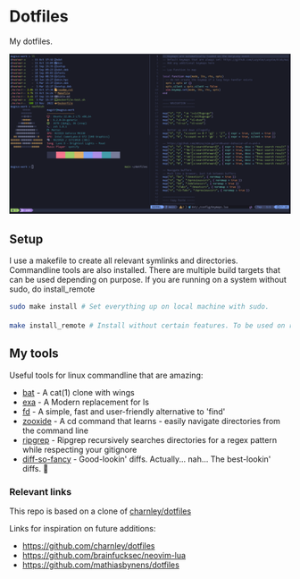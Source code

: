 # Dotfiles

My dotfiles.

![desktop](https://raw.githubusercontent.com/Strandgaard96/dotfiles/main/dot/desktop.png)

## Setup

I use a makefile to create all relevant symlinks and directories.
Commandline tools are also installed.
There are multiple build targets that can be used depending on purpose. If you are running on a system without sudo, do install_remote

```bash
sudo make install # Set everything up on local machine with sudo.

make install_remote # Install without certain features. To be used on remote to prevent compiler and version issues that can not be fixed without sudo.
```

## My tools

Useful tools for linux commandline that are amazing:

- [bat](https://github.com/sharkdp/bat) - A cat(1) clone with wings
- [exa](https://github.com/ogham/exa) - A Modern replacement for ls
- [fd](https://github.com/sharkdp/fd) - A simple, fast and
  user-friendly alternative to 'find'
- [zooxide](<>) - A cd command that learns - easily navigate directories
  from the command line
- [ripgrep](https://github.com/BurntSushi/ripgrep) - Ripgrep
  recursively searches directories for a regex pattern while
  respecting your gitignore
- [diff-so-fancy](<>) - Good-lookin' diffs. Actually... nah... The
  best-lookin' diffs. 🎉

### Relevant links

This repo is based on a clone of
[charnley/dotfiles](https://github.com/charnley/dotfiles)

Links for inspiration on future additions:

- <https://github.com/charnley/dotfiles>
- <https://github.com/brainfucksec/neovim-lua>
- <https://github.com/mathiasbynens/dotfiles>
